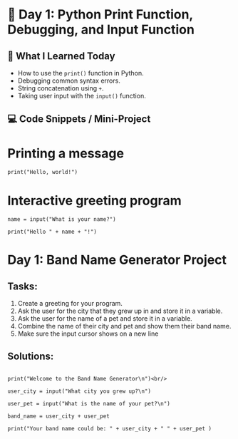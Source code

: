 # 📓 Day 1: Python Print Function, Debugging, and Input Function  

## 🚀 What I Learned Today  
- How to use the `print()` function in Python.  
- Debugging common syntax errors.  
- String concatenation using `+`.  
- Taking user input with the `input()` function.  

## 💻 Code Snippets / Mini-Project  

# Printing a message
```print("Hello, world!")```



# Interactive greeting program

```
name = input("What is your name?")

print("Hello " + name + "!")
```

# Day 1: Band Name Generator Project

## Tasks:


1. Create a greeting for your program.
2. Ask the user for the city that they grew up in and store it in a variable.
3. Ask the user for the name of a pet and store it in a variable.
4. Combine the name of their city and pet and show them their band name.
5. Make sure the input cursor shows on a new line


## Solutions:
```

print("Welcome to the Band Name Generator\n")<br/>

user_city = input("What city you grew up?\n")

user_pet = input("What is the name of your pet?\n")

band_name = user_city + user_pet

print("Your band name could be: " + user_city + " " + user_pet )
```



